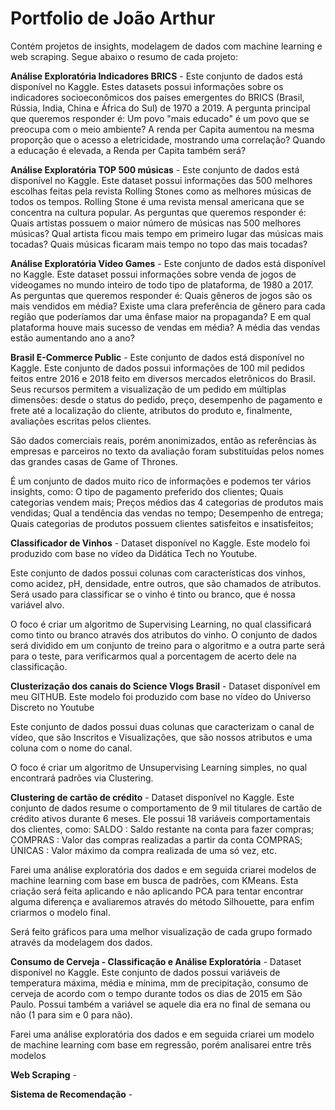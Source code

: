 # Portfolio de João Arthur

Contém projetos de insights, modelagem de dados com machine learning e web scraping. Segue abaixo o resumo de cada projeto:

<b>Análise Exploratória Indicadores BRICS</b> - Este conjunto de dados está disponível no Kaggle. Estes datasets possui informações sobre os indicadores socioeconômicos dos países emergentes do BRICS (Brasil, Rússia, India, China e África do Sul) de 1970 a 2019.
A pergunta principal que queremos responder é: Um povo "mais educado" é um povo que se preocupa com o meio ambiente? A renda per Capita aumentou na mesma proporção que o acesso a eletricidade, mostrando uma correlação? Quando a educação é elevada, a Renda per Capita também será?

<b>Análise Exploratória TOP 500 músicas</b> - Este conjunto de dados está disponível no Kaggle. Este dataset possui informações das 500 melhores escolhas feitas pela revista Rolling Stones como as melhores músicas de todos os tempos. Rolling Stone é uma revista mensal americana que se concentra na cultura popular.
As perguntas que queremos responder é: Quais artistas possuem o maior número de músicas nas 500 melhores músicas? Qual artista ficou mais tempo em primeiro lugar das músicas mais tocadas? Quais músicas ficaram mais tempo no topo das mais tocadas?

<b>Análise Exploratória Video Games</b> - Este conjunto de dados está disponível no Kaggle. Este dataset possui informações sobre venda de jogos de videogames no mundo inteiro de todo tipo de plataforma, de 1980 a 2017.
As perguntas que queremos responder é: Quais gêneros de jogos são os mais vendidos em média? Existe uma clara preferência de gênero para cada região que poderíamos dar uma ênfase maior na propaganda? E em qual plataforma houve mais sucesso de vendas em média? A média das vendas estão aumentando ano a ano?

<b>Brasil E-Commerce Public</b> - Este conjunto de dados está disponível no Kaggle. Este conjunto de dados possui informações de 100 mil pedidos feitos entre 2016 e 2018 feito em diversos mercados eletrônicos do Brasil. Seus recursos permitem a visualização de um pedido em múltiplas dimensões: desde o status do pedido, preço, desempenho de pagamento e frete até a localização do cliente, atributos do produto e, finalmente, avaliações escritas pelos clientes.

São dados comerciais reais, porém anonimizados, então as referências às empresas e parceiros no texto da avaliação foram substituídas pelos nomes das grandes casas de Game of Thrones.

É um conjunto de dados muito rico de informações e podemos ter vários insights, como:
O tipo de pagamento preferido dos clientes;
Quais categorias vendem mais;
Preços médios das 4 categorias de produtos mais vendidas;
Qual a tendência das vendas no tempo;
Desempenho de entrega;
Quais categorias de produtos possuem clientes satisfeitos e insatisfeitos;

<b>Classificador de Vinhos</b> - Dataset disponível no Kaggle. Este modelo foi produzido com base no vídeo da Didática Tech no Youtube.

Este conjunto de dados possui colunas com características dos vinhos, como acidez, pH, densidade, entre outros, que são chamados de atributos. Será usado para classificar se o vinho é tinto ou branco, que é nossa variável alvo.

O foco é criar um algoritmo de Supervising Learning, no qual classificará como tinto ou branco através dos atributos do vinho. O conjunto de dados será dividido em um conjunto de treino para o algoritmo e a outra parte será para o teste, para verificarmos qual a porcentagem de acerto dele na classificação.

<b>Clusterização dos canais do Science Vlogs Brasil</b> - Dataset disponível em meu GITHUB. Este modelo foi produzido com base no vídeo do Universo Discreto no Youtube

Este conjunto de dados possui duas colunas que caracterizam o canal de vídeo, que são Inscritos e Visualizações, que são nossos atributos e uma coluna com o nome do canal.

O foco é criar um algoritmo de Unsupervising Learning simples, no qual encontrará padrões via Clustering.

<b>Clustering de cartão de crédito</b> - Dataset disponível no Kaggle. Este conjunto de dados resume o comportamento de 9 mil titulares de cartão de crédito ativos durante 6 meses. Ele possui 18 variáveis comportamentais dos clientes, como:
SALDO : Saldo restante na conta para fazer compras;
COMPRAS : Valor das compras realizadas a partir da conta COMPRAS;
ÚNICAS : Valor máximo da compra realizada de uma só vez, etc.

Farei uma análise exploratória dos dados e em seguida criarei modelos de machine learning com base em busca de padrões, com KMeans. Esta criação será feita aplicando e não aplicando PCA para tentar encontrar alguma diferença e avaliaremos através do método Silhouette, para enfim criarmos o modelo final.

Será feito gráficos para uma melhor visualização de cada grupo formado através da modelagem dos dados.

<b>Consumo de Cerveja - Classificação e Análise Exploratória</b> - Dataset disponível no Kaggle. Este conjunto de dados possui variáveis de temperatura máxima, média e mínima, mm de precipitação, consumo de cerveja de acordo com o tempo durante todos os dias de 2015 em São Paulo. Possui também a variável se aquele dia era no final de semana ou não (1 para sim e 0 para não).

Farei uma análise exploratória dos dados e em seguida criarei um modelo de machine learning com base em regressão, porém analisarei entre três modelos

<b>Web Scraping</b> - 

<b>Sistema de Recomendação</b> - 
